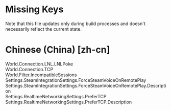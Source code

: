 # Missing Keys
Note that this file updates only during build processes and doesn't necessarily reflect the current state.

# Chinese (China) [zh-cn]
World.Connection.LNL.LNLPoke  
World.Connection.TCP  
World.Filter.IncompatibleSessions  
Settings.SteamIntegrationSettings.ForceSteamVoiceOnRemotePlay  
Settings.SteamIntegrationSettings.ForceSteamVoiceOnRemotePlay.Description  
Settings.RealtimeNetworkingSettings.PreferTCP  
Settings.RealtimeNetworkingSettings.PreferTCP.Description  

